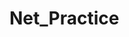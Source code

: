 # Net_Practice
<!--
What is TCP/IP?
TCP/IP (stands for Transmission Control Protocol/Internet Protocol) is a suite of communication protocols used to interconnect network devices on the internet, being TCP and IP two main protocols, though others are included in the suite. 

What is TCP/IP for?
TCP/IP specifies how data is exchange over the internet by providing communications that identify how it should be broken into packets, addressed, transmitted, routed and received at the destination.

TCP defines how applications can create channels of communication across a network.It also manages how a message is assembled into smaller packets before they are then transmitted over the internet and reassembled in the right order at the destination address.
IP defines how to address and route each packet to make sure it reaches the right destination
A subnet mask tells a computer, or other network device, what portion of the IP address is used to represent the network and what part is used to represent hosts, or other computers, on the network.

How TCP/IP works?
TCP/IP uses the client-server model of communication in which a user or machine (a client) is provided a service, like sending a webpage, by another computer (a server) in the network.


Una dirección IP es un número de 32 bits. Identifica de forma única un host (equipo u otro dispositivo, como una impresora o enrutador) en una red TCP/IP.

Para que este proceso funcione, una dirección IP tiene dos partes. La primera parte de una dirección IP se usa como dirección de red, la última parte como dirección host.
Si toma el ejemplo 192.168.123.132 y lo divide en estas dos partes, obtiene 192.168.123. Host .132 de red o 192.168.123.0: dirección de red. 0.0.0.132: dirección host.


El segundo elemento, que es necesario para que TCP/IP funcione, es la máscara de subred. El protocolo TCP/IP usa la máscara de subred para determinar si un host está en la subred local o en una red remota.

-->
